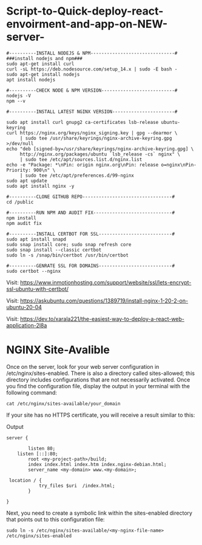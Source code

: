 # Script-to-Quick-deploy-react-envoirment-and-app-on-NEW-server-
```
#----------INSTALL NODEJS & NPM-------------------------------#
###install nodejs and npm###
sudo apt-get install curl
curl -sL https://deb.nodesource.com/setup_14.x | sudo -E bash -
sudo apt-get install nodejs
apt install nodejs

#----------CHECK NODE & NPM VERSION---------------------------#
nodejs -V
npm --v

#----------INSTALL LATEST NGINX VERSION-----------------------#

sudo apt install curl gnupg2 ca-certificates lsb-release ubuntu-keyring
curl https://nginx.org/keys/nginx_signing.key | gpg --dearmor \
     | sudo tee /usr/share/keyrings/nginx-archive-keyring.gpg >/dev/null
echo "deb [signed-by=/usr/share/keyrings/nginx-archive-keyring.gpg] \
     http://nginx.org/packages/ubuntu `lsb_release -cs` nginx" \
     | sudo tee /etc/apt/sources.list.d/nginx.list
echo -e "Package: *\nPin: origin nginx.org\nPin: release o=nginx\nPin-Priority: 900\n" \
     | sudo tee /etc/apt/preferences.d/99-nginx
sudo apt update
sudo apt install nginx -y

#----------CLONE GITHUB REPO---------------------------------#
cd /public	

#----------RUN NPM AND AUDIT FIX-----------------------------#
npm install
npm audit fix

#----------INSTALL CERTBOT FOR SSL---------------------------#
sudo apt install snapd
sudo snap install core; sudo snap refresh core
sudo snap install --classic certbot
sudo ln -s /snap/bin/certbot /usr/bin/certbot

#----------GENRATE SSL FOR DOMAINS---------------------------#
sudo certbot --nginx
```

Visit: https://www.inmotionhosting.com/support/website/ssl/lets-encrypt-ssl-ubuntu-with-certbot/

Visit: https://askubuntu.com/questions/1389719/install-nginx-1-20-2-on-ubuntu-20-04

Visit: https://dev.to/xarala221/the-easiest-way-to-deploy-a-react-web-application-2l8a

# NGINX Site-Avalible
Once on the server, look for your web server configuration in /etc/nginx/sites-enabled. There is also a directory called sites-allowed; this directory includes configurations that are not necessarily activated. Once you find the configuration file, display the output in your terminal with the following command:
```
cat /etc/nginx/sites-available/your_domain
```
If your site has no HTTPS certificate, you will receive a result similar to this:

Output
```
server {
	  
        listen 80;
	listen [::]:80;
        root <my-project-path>/build;
        index index.html index.htm index.nginx-debian.html;
        server_name <my-domain> www.<my-domain>;
       
 location / {
            try_files $uri  /index.html;
        }

}

```
Next, you need to create a symbolic link within the sites-enabled directory that points out to this configuration file:
```
sudo ln -s /etc/nginx/sites-available/<my-nginx-file-name> /etc/nginx/sites-enabled
```
